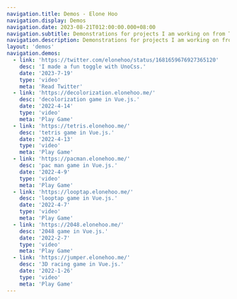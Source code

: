 ```yaml
---
navigation.title: Demos - Elone Hoo
navigation.display: Demos
navigation.date: 2023-08-21T012:00:00.000+08:00
navigation.subtitle: Demonstrations for projects I am working on from Tweets
navigation.description: Demonstrations for projects I am working on from Tweets
layout: 'demos'
navigation.demos:
  - link: 'https://twitter.com/elonehoo/status/1681659676927365120'
    desc: 'I made a fun toggle with UnoCss.'
    date: '2023-7-19'
    type: 'video'
    meta: 'Read Twitter'
  - link: 'https://decolorization.elonehoo.me/'
    desc: 'decolorization game in Vue.js.'
    date: '2022-4-14'
    type: 'video'
    meta: 'Play Game'
  - link: 'https://tetris.elonehoo.me/'
    desc: 'tetris game in Vue.js.'
    date: '2022-4-13'
    type: 'video'
    meta: 'Play Game'
  - link: 'https://pacman.elonehoo.me/'
    desc: 'pac man game in Vue.js.'
    date: '2022-4-9'
    type: 'video'
    meta: 'Play Game'
  - link: 'https://looptap.elonehoo.me/'
    desc: 'looptap game in Vue.js.'
    date: '2022-4-7'
    type: 'video'
    meta: 'Play Game'
  - link: 'https://2048.elonehoo.me/'
    desc: '2048 game in Vue.js.'
    date: '2022-2-7'
    type: 'video'
    meta: 'Play Game'
  - link: 'https://jumper.elonehoo.me/'
    desc: '3D racing game in Vue.js.'
    date: '2022-1-26'
    type: 'video'
    meta: 'Play Game'
---
```

